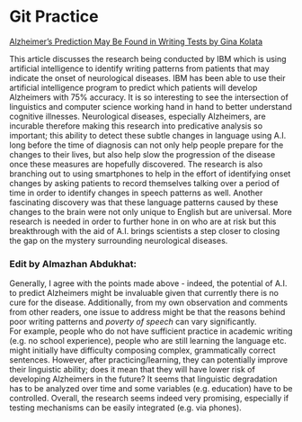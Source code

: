 # Git Practice
[Alzheimer’s Prediction May Be Found in Writing Tests by Gina Kolata](https://www.nytimes.com/2021/02/01/health/alzheimers-prediction-speech.html?searchResultPosition=1)

This article discusses the research being conducted by IBM which is using artificial intelligence to identify writing patterns from patients that may indicate the onset of neurological diseases. IBM has been able to use their artificial intelligence program to predict which patients will develop Alzheimers with 75% accuracy. It is so interesting to see the intersection of linguistics and computer science working hand in hand to better understand cognitive illnesses. Neurological diseases, especially Alzheimers, are incurable therefore making this research into predicative analysis so important; this ability to detect these subtle changes in language using A.I. long before the time of diagnosis can not only help people prepare for the changes to their lives, but also help slow the progression of the disease once these measures are hopefully discovered. The research is also branching out to using smartphones to help in the effort of identifying onset changes by asking patients to record themselves talking over a period of time in order to identify changes in speech patterns as well. Another fascinating discovery was that these language patterns caused by these changes to the brain were not only unique to English but are universal. More research is needed in order to further hone in on who are at risk but this breakthrough with the aid of A.I. brings scientists a step closer to closing the gap on the mystery surrounding neurological diseases.
<br>
### Edit by Almazhan Abdukhat: <br>
Generally, I agree with the points made above - indeed, the potential of A.I. to predict Alzheimers might be invaluable given that currently there is no cure for the disease. Additionally, from my own observation and comments from other readers, one issue to address might be that the reasons behind poor writing patterns and *poverty of speech* can vary significantly. <br> For example, people who do not have sufficient practice in academic writing (e.g. no school experience), people who are still learning the language etc. might initially have difficulty composing complex, grammatically correct sentences. However, after practicing/learning, they can potentially improve their linguistic ability; does it mean that they will have lower risk of developing Alzheimers in the future? It seems that linguistic degradation has to be analyzed over time and some variables (e.g. education) have to be controlled.
Overall, the research seems indeed very promising, especially if testing mechanisms can be easily integrated (e.g. via phones). 

